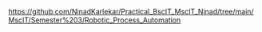 https://github.com/NinadKarlekar/Practical_BscIT_MscIT_Ninad/tree/main/MscIT/Semester%203/Robotic_Process_Automation


